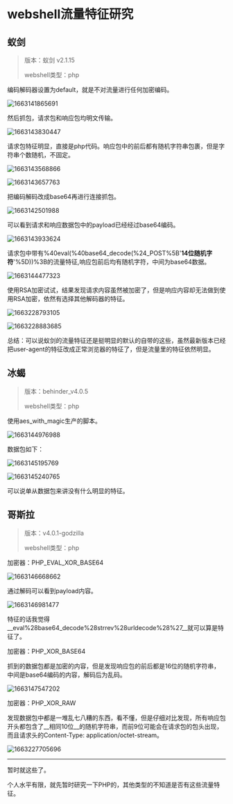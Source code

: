 # webshell流量特征研究

## 蚁剑

>版本：蚁剑  v2.1.15
>
>webshell类型：php

编码解码器设置为default，就是不对流量进行任何加密编码。

![1663141865691](images/1663141865691.png)

然后抓包，请求包和响应包均明文传输。

![1663143830447](images/1663143830447.png)

请求包特征明显，直接是php代码。响应包中的前后都有随机字符串包裹，但是字符串个数随机，不固定。

![1663143568866](images/1663143568866.png)

![1663143657763](images/1663143657763.png)

把编码解码改成base64再进行连接抓包。

![1663142501988](images/1663142501988.png)

可以看到请求和响应数据包中的payload已经经过base64编码。

![1663143933624](images/1663143933624.png)

请求包中带有%40eval(%40base64_decode(%24_POST%5B'__14位随机字符__'%5D))%3B的流量特征,响应包前后均有随机字符，中间为base64数据。

![1663144477323](images/1663144477323.png)

使用RSA加密试试，结果发现请求内容虽然被加密了，但是响应内容却无法做到使用RSA加密，依然有选择其他解码器的特征。

![1663228793105](images/1663228793105.png)

![1663228883685](images/1663228883685.png)

总结：可以说蚁剑的流量特征还是挺明显的默认的自带的这些，虽然最新版本已经把user-agent的特征改成正常浏览器的特征了，但是流量里的特征依然明显。

## 冰蝎

>版本：behinder_v4.0.5
>
>webshell类型：php

使用aes_with_magic生产的脚本。

![1663144976988](images/1663144976988.png)

数据包如下：

![1663145195769](images/1663145195769.png)

![1663145240765](images/1663145240765.png)

可以说单从数据包来讲没有什么明显的特征。



## 哥斯拉

>版本：v4.0.1-godzilla
>
>webshell类型：php

加密器：PHP_EVAL_XOR_BASE64

![1663146668662](images/1663146668662.png)

通过解码可以看到payload内容。

![1663146981477](images/1663146981477.png)

特征的话我觉得__eval%28base64_decode%28strrev%28urldecode%28%27__就可以算是特征了。

加密器：PHP_XOR_BASE64

抓到的数据包都是加密的内容，但是发现响应包的前后都是16位的随机字符串，中间是base64编码的内容，解码后为乱码。

![1663147547202](images/1663147547202.png)

加密器：PHP_XOR_RAW

发现数据包中都是一堆乱七八糟的东西，看不懂，但是仔细对比发现，所有响应包开头都包含了__相同10位__的随机字符串，而前9位可能会在请求包的包头出现，而且请求头的Content-Type: application/octet-stream。

![1663227705696](images/1663227705696.png)



------

暂时就这些了。

个人水平有限，就先暂时研究一下PHP的，其他类型的不知道是否有这些流量特征。